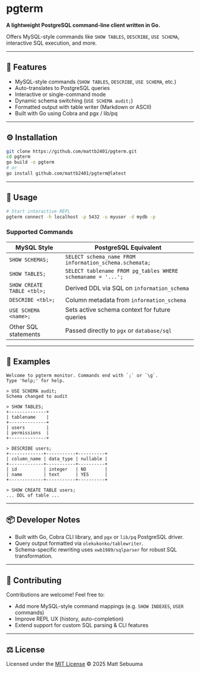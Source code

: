 # pgterm

**A lightweight PostgreSQL command-line client written in Go.**

Offers MySQL-style commands like `SHOW TABLES`, `DESCRIBE`, `USE SCHEMA`, interactive SQL execution, and more.

---

## 🚀 Features

- MySQL-style commands (`SHOW TABLES`, `DESCRIBE`, `USE SCHEMA`, etc.)
- Auto-translates to PostgreSQL queries
- Interactive or single-command mode
- Dynamic schema switching (`USE SCHEMA audit;`)
- Formatted output with table writer (Markdown or ASCII)
- Built with Go using Cobra and pgx / lib/pq

---

## ⚙️ Installation

```bash
git clone https://github.com/mattb2401/pgterm.git
cd pgterm
go build -o pgterm
# or
go install github.com/mattb2401/pgterm@latest
````

---

## 🔧 Usage

```bash
# Start interactive REPL
pgterm connect -h localhost -p 5432 -u myuser -d mydb -p 
```

### Supported Commands

| MySQL Style                | PostgreSQL Equivalent                                       |
| -------------------------- | ----------------------------------------------------------- |
| `SHOW SCHEMAS;`            | `SELECT schema_name FROM information_schema.schemata;`      |
| `SHOW TABLES;`             | `SELECT tablename FROM pg_tables WHERE schemaname = '...';` |
| `SHOW CREATE TABLE <tbl>;` | Derived DDL via SQL on `information_schema`                 |
| `DESCRIBE <tbl>;`          | Column metadata from `information_schema`                   |
| `USE SCHEMA <name>;`       | Sets active schema context for future queries               |
| Other SQL statements       | Passed directly to `pgx` or `database/sql`                  |

---

## 🧪 Examples

```
Welcome to pgterm monitor. Commands end with `;` or `\g`.
Type 'help;' for help.

> USE SCHEMA audit;
Schema changed to audit

> SHOW TABLES;
+--------------+
| tablename    |
+--------------+
| users        |
| permissions  |
+--------------+

> DESCRIBE users;
+-------------+-----------+----------+
| column_name | data_type | nullable |
+-------------+-----------+----------+
| id          | integer   | NO       |
| name        | text      | YES      |
+-------------+-----------+----------+

> SHOW CREATE TABLE users;
... DDL of table ...
```

---

## 📦 Developer Notes

* Built with Go, Cobra CLI library, and `pgx` or `lib/pq` PostgreSQL driver.
* Query output formatted via `olekukonko/tablewriter`.
* Schema-specific rewriting uses `xwb1989/sqlparser` for robust SQL transformation.

---

## 🧩 Contributing

Contributions are welcome! Feel free to:

* Add more MySQL-style command mappings (e.g. `SHOW INDEXES`, `USER` commands)
* Improve REPL UX (history, auto-completion)
* Extend support for custom SQL parsing & CLI features

---

## ⚖️ License

Licensed under the [MIT License](LICENSE)
© 2025 Matt Sebuuma

